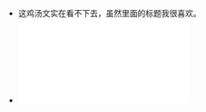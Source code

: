 - 这鸡汤文实在看不下去，虽然里面的标题我很喜欢。
- ![底层逻辑 看清这个世界的底牌 刘润.pdf](../assets/底层逻辑_看清这个世界的底牌_刘润_1638658996646_0.pdf)